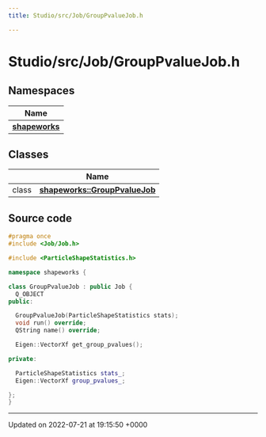 ```yaml
---
title: Studio/src/Job/GroupPvalueJob.h

---
```


# Studio/src/Job/GroupPvalueJob.h



## Namespaces

| Name           |
| -------------- |
| **[shapeworks](../Namespaces/namespaceshapeworks.md)**  |

## Classes

|                | Name           |
| -------------- | -------------- |
| class | **[shapeworks::GroupPvalueJob](../Classes/classshapeworks_1_1GroupPvalueJob.md)**  |




## Source code

```cpp
#pragma once
#include <Job/Job.h>

#include <ParticleShapeStatistics.h>

namespace shapeworks {

class GroupPvalueJob : public Job {
  Q_OBJECT
public:

  GroupPvalueJob(ParticleShapeStatistics stats);
  void run() override;
  QString name() override;

  Eigen::VectorXf get_group_pvalues();

private:

  ParticleShapeStatistics stats_;
  Eigen::VectorXf group_pvalues_;

};
}
```


-------------------------------

Updated on 2022-07-21 at 19:15:50 +0000
